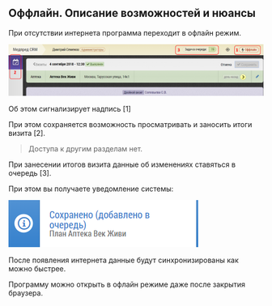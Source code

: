 ## Оффлайн. Описание возможностей и нюансы

При отсутствии интернета программа переходит в офлайн режим.

![](../images/common-offline.png)

Об этом сигнализирует надпись [1]

При этом сохраняется возможность просматривать и заносить итоги визита [2].

> Доступа к другим разделам нет.

При занесении итогов визита данные об изменениях ставяться в очередь [3].

При этом вы получаете уведомление системы:

![](../images/notify-offline-add.png)

После появления интернета данные будут синхронизированы как можно быстрее.

Программу можно открыть в офлайн режиме даже после закрытия браузера.
